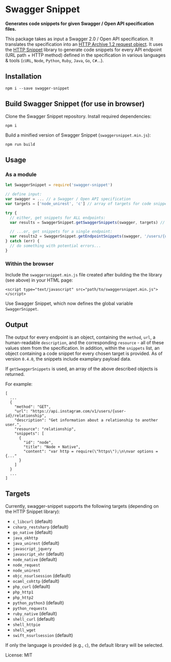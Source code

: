 # Swagger Snippet
**Generates code snippets for given Swagger / Open API specification files.**

This package takes as input a Swagger 2.0 / Open API specification. It translates the specification into an [HTTP Archive 1.2 request object](http://www.softwareishard.com/blog/har-12-spec/#request). It uses the [HTTP Snippet](https://github.com/Mashape/httpsnippet) library to generate code snippets for every API endpoint (URL path + HTTP method) defined in the specification in various languages & tools (`cURL`, `Node`, `Python`, `Ruby`, `Java`, `Go`, `C#`...).

## Installation

    npm i --save swagger-snippet


## Build Swagger Snippet (for use in browser)
Clone the Swagger Snippet repository. Install required dependencies:

    npm i

Build a minified version of Swagger Snippet (`swaggersnippet.min.js`):

    npm run build

## Usage

### As a module

```javascript
let SwaggerSnippet = require('swagger-snippet')

// define input:
var swagger = ... // a Swagger / Open API specification
var targets = ['node_unirest', 'c'] // array of targets for code snippets. See list below...

try {
  // either, get snippets for ALL endpoints:
  var results = SwaggerSnippet.getSwaggerSnippets(swagger, targets) // results is now array of snippets, see "Output" below.

  // ...or, get snippets for a single endpoint:
  var results2 = SwaggerSnippet.getEndpointSnippets(swagger, '/users/{user-id}/relationship', 'get', targets)
} catch (err) {
  // do something with potential errors...
}
```

### Within the browser

Include the `swaggersnippet.min.js` file created after building the the library (see above) in your HTML page:

    <script type="text/javascript" src="path/to/swaggersnippet.min.js"></script>

Use Swagger Snippet, which now defines the global variable `SwaggerSnippet`.


## Output
The output for every endpoint is an object, containing the `method`, `url`, a human-readable `description`, and the corresponding `resource` - all of these values stem from the specification. In addition, within the `snippets` list, an object containing a code snippet for every chosen target is provided. As of version `0.4.0`, the snippets include examplary payload data.

If `getSwaggerSnippets` is used, an array of the above described objects is returned.

For example:

```
[
  ...
  {
    "method": "GET",
    "url": "https://api.instagram.com/v1/users/{user-id}/relationship",
    "description": "Get information about a relationship to another user.",
    "resource": "relationship",
    "snippets": [
      {
        "id": "node",
        "title": "Node + Native",
        "content": "var http = require(\"https\");\n\nvar options = {..."
      }
    ]
  }
  ...
]
```

## Targets
Currently, swagger-snippet supports the following targets (depending on the HTTP Snippet library):

* `c_libcurl` (default)
* `csharp_restsharp` (default)
* `go_native` (default)
* `java_okhttp`
* `java_unirest` (default)
* `javascript_jquery`
* `javascript_xhr` (default)
* `node_native` (default)
* `node_request`
* `node_unirest`
* `objc_nsurlsession` (default)
* `ocaml_cohttp` (default)
* `php_curl` (default)
* `php_http1`
* `php_http2`
* `python_python3` (default)
* `python_requests`
* `ruby_native` (default)
* `shell_curl` (default)
* `shell_httpie`
* `shell_wget`
* `swift_nsurlsession` (default)

If only the language is provided (e.g., `c`), the default library will be selected.


License: MIT
